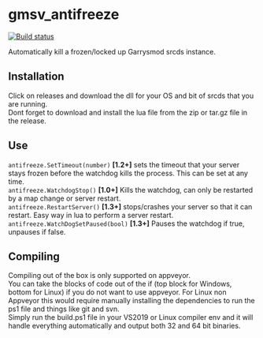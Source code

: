 # gmsv_antifreeze
[![Build status](https://ci.appveyor.com/api/projects/status/2o3hieuy8rybcc73?svg=true)](https://ci.appveyor.com/project/storm37000/gmsv-antifreeze)

Automatically kill a frozen/locked up Garrysmod srcds instance.

## Installation
Click on releases and download the dll for your OS and bit of srcds that you are running. <br>
Dont forget to download and install the lua file from the zip or tar.gz file in the release.

## Use
`antifreeze.SetTimeout(number)` **[1.2+]** sets the timeout that your server stays frozen before the watchdog kills the process.  This can be set at any time. <br>
`antifreeze.WatchdogStop()` **[1.0+]** Kills the watchdog, can only be restarted by a map change or server restart. <br>
`antifreeze.RestartServer()` **[1.3+]** stops/crashes your server so that it can restart.  Easy way in lua to perform a server restart. <br>
`antifreeze.WatchDogSetPaused(bool)` **[1.3+]** Pauses the watchdog if true, unpauses if false.

## Compiling
Compiling out of the box is only supported on appveyor. <br>
You can take the blocks of code out of the if (top block for Windows, bottom for Linux) if you do not want to use appveyor.  For Linux non Appveyor this would require manually installing the dependencies to run the ps1 file and things like git and svn. <br>
Simply run the build.ps1 file in your VS2019 or Linux compiler env and it will handle everything automatically and output both 32 and 64 bit binaries.
